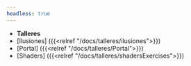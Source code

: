 ```yaml
---
headless: true
---
```


- **Talleres**
- [Ilusiones] ({{<relref "/docs/talleres/ilusiones">}})
- [Portal] ({{<relref "/docs/talleres/Portal">}})
- [Shaders] ({{<relref "/docs/talleres/shadersExercises">}})
<br />
